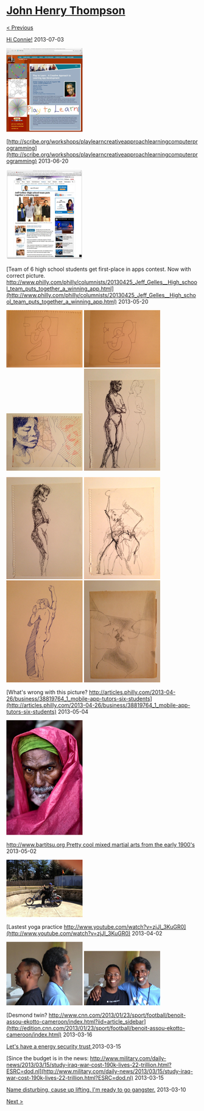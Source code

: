 # [John Henry Thompson](../README.md)

[< Previous](2013-07-08-1.md)



[Hi Connie!](facebook.com)
2013-07-03

[![](../media/2013-07-03/Timeline-Photos-thumb.jpg)](../posts/2013-07-03-2.md)

[http://scribe.org/workshops/playlearncreativeapproachlearningcomputerprogramming](http://scribe.org/workshops/playlearncreativeapproachlearningcomputerprogramming)
2013-06-20

[![](../media/2013-05-20/Timeline-Photos-Philly-com-keeps-screwing-up-the-correct-picture-thumb.jpg)](../posts/2013-05-20-1.md)

[Team of 6 high school students get first-place in apps contest. Now with correct picture. http://www.philly.com/philly/columnists/20130425_Jeff_Gelles__High_school_team_puts_together_a_winning_app.html](http://www.philly.com/philly/columnists/20130425_Jeff_Gelles__High_school_team_puts_together_a_winning_app.html)
2013-05-20

[![](../media/2013-05-07/Art-1985-thumb.jpg)](../posts/2013-05-07-1.md) [![](../media/2013-05-07/Art-1986-thumb.jpg)](../posts/2013-05-07-2.md) [![](../media/2013-05-07/Art-1987-thumb.jpg)](../posts/2013-05-07-3.md) [![](../media/2013-05-07/Art-1988-thumb.jpg)](../posts/2013-05-07-4.md)

[![](../media/2013-05-07/Art-1989-thumb.jpg)](../posts/2013-05-07-5.md) [![](../media/2013-05-07/Art-1990-thumb.jpg)](../posts/2013-05-07-6.md) [![](../media/2013-05-07/Art-1991-thumb.jpg)](../posts/2013-05-07-7.md) [![](../media/2013-05-07/Art-1992-thumb.jpg)](../posts/2013-05-07-8.md)



[What's wrong with this picture? http://articles.philly.com/2013-04-26/business/38819764_1_mobile-app-tutors-six-students](http://articles.philly.com/2013-04-26/business/38819764_1_mobile-app-tutors-six-students)
2013-05-04

[![](../media/2013-05-03/Timeline-Photos-By-daughter-found-my-double-a-water-vendor-in-In-thumb.jpg)](../posts/2013-05-03-1.md)

[http://www.bartitsu.org Pretty cool mixed martial arts from the early 1900's](http://www.bartitsu.org/)
2013-05-02

[![](../media/2013-04-07/Tri-on-Cynwyd-Trail-thumb.jpg)](../posts/2013-04-07-1.md)

[Lastest yoga practice http://www.youtube.com/watch?v=zjJI_3KuGR0](http://www.youtube.com/watch?v=zjJI_3KuGR0)
2013-04-02

[![](../media/2013-03-21/Jervo-and-me-short-and-long-IMG_1608-Version-2-thumb.jpg)](../posts/2013-03-21-1.md) [![](../media/2013-03-21/Jervo-and-me-short-and-long-IMG_1606-Version-2-thumb.jpg)](../posts/2013-03-21-2.md)

[Desmond twin? http://www.cnn.com/2013/01/23/sport/football/benoit-assou-ekotto-cameroon/index.html?iid=article_sidebar](http://edition.cnn.com/2013/01/23/sport/football/benoit-assou-ekotto-cameroon/index.html)
2013-03-16



[Let's have a energy security trust ](http://wh.gov/ozvL)
2013-03-15



[Since the budget is in the news: http://www.military.com/daily-news/2013/03/15/study-iraq-war-cost-190k-lives-22-trillion.html?ESRC=dod.nl](http://www.military.com/daily-news/2013/03/15/study-iraq-war-cost-190k-lives-22-trillion.html?ESRC=dod.nl)
2013-03-15



[Name disturbing, cause up lifting. I'm ready to go gangster.](facebook.com)
2013-03-10

[Next >](2013-01-27-1.md)